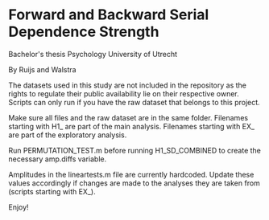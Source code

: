 # Forward and Backward Serial Dependence Strength
Bachelor's thesis Psychology University of Utrecht

By Ruijs and Walstra

The datasets used in this study are not included in the repository as the rights to regulate their public availability lie on their respective owner. Scripts can only run if you have the raw dataset that belongs to this project.

Make sure all files and the raw dataset are in the same folder. Filenames starting with H1_ are part of the main analysis. Filenames starting with EX_ are part of the exploratory analysis.

Run PERMUTATION_TEST.m before running H1_SD_COMBINED to create the necessary amp.diffs variable.

Amplitudes in the lineartests.m file are currently hardcoded. Update these values accordingly if changes are made to the analyses they are taken from (scripts starting with EX_).

Enjoy!
